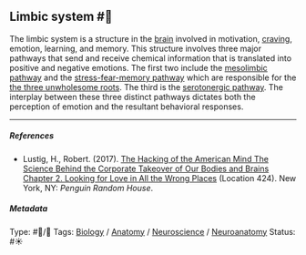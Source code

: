 ## Limbic system  #🧠

The limbic system is a structure in the [brain](Brain.md) involved in motivation, [craving](Craving.md), emotion, learning, and memory. This structure involves three major pathways that send and receive chemical information that is translated into positive and negative emotions. The first two include the [mesolimbic pathway](Mesolimbic%20pathway.md) and the [stress-fear-memory pathway](Stress-fear-memory%20pathway.md) which are responsible for the [the three unwholesome roots](The%20three%20unwholesome%20roots.md). The third is the [serotonergic pathway](Serotonergic%20pathway.md). The interplay between these three distinct pathways dictates both the perception of emotion and the resultant behavioral responses.

---

##### References

* Lustig, H., Robert. (2017). [The Hacking of the American Mind The Science Behind the Corporate Takeover of Our Bodies and Brains Chapter 2. Looking for Love in All the Wrong Places](The%20Hacking%20of%20the%20American%20Mind%20The%20Science%20Behind%20the%20Corporate%20Takeover%20of%20Our%20Bodies%20and%20Brains%20Chapter%202.%20Looking%20for%20Love%20in%20All%20the%20Wrong%20Places.md) (Location 424). New York, NY: *Penguin Random House*.

##### Metadata

Type: #🔵/🔵 
Tags: [Biology]() / [Anatomy]() / [Neuroscience](Neuroscience.md) / [Neuroanatomy](Neuroanatomy.md) 
Status: #☀️ 
